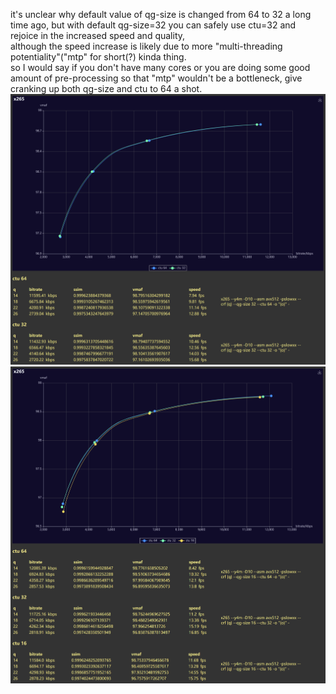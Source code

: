 it's unclear why default value of qg-size is changed from 64 to 32 a long time ago, but with default qg-size=32 you can safely use ctu=32 and rejoice in the increased speed and quality,  
although the speed increase is likely due to more "multi-threading potentiality"("mtp" for short(?) kinda thing.  
so I would say if you don't have many cores or you are doing some good amount of pre-processing so that "mtp" wouldn't be a bottleneck, give cranking up both qg-size and ctu to 64 a shot.
![img](report.png)
![img](report2.png)